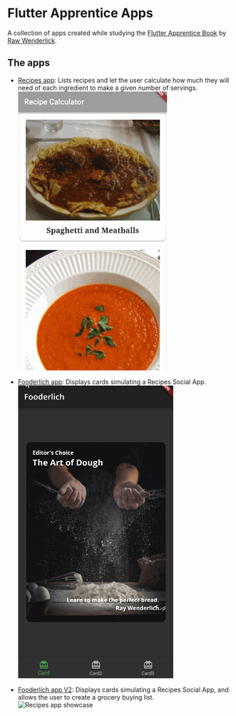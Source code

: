 # Flutter Apprentice Apps

A collection of apps created while studying the [Flutter Apprentice Book](https://www.raywenderlich.com/books/flutter-apprentice) by [Raw Wenderlick](https://www.raywenderlich.com).

## The apps

- [Recipes app](./recipes): Lists recipes and let the user calculate how much they will need of each ingredient to make a given number of servings.<br>
![Recipes app showcase](./recipes/docs/showcase.gif)

- [Fooderlich app](./fooderlich): Displays cards simulating a Recipes Social App.<br>
![Recipes app showcase](./fooderlich/docs/showcase.gif)

- [Fooderlich app V2](./fooderlich_2): Displays cards simulating a Recipes Social App, and allows the user to create a grocery buying list.<br>
![Recipes app showcase](./fooderlich_2/docs/showcase.gif)

